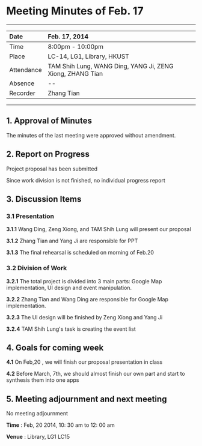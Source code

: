 # Meeting Minutes of Feb. 17 #

---

| Date | Feb. 17, 2014 |
|:-----|:--------------|
| Time | 8:00pm - 10:00pm |
| Place | LC-14, LG1, Library, HKUST |
| Attendance | TAM Shih Lung, WANG Ding, YANG Ji, ZENG Xiong, ZHANG Tian |
| Absence | --            |
| Recorder | Zhang Tian    |


---


## 1. Approval of Minutes ##

The minutes of the last meeting were approved without amendment.

## 2. Report on Progress ##

Project proposal has been submitted

Since work division is not finished, no individual progress report

## 3. Discussion Items ##

### **3.1 Presentation** ###

**3.1.1** Wang Ding, Zeng Xiong, and TAM Shih Lung will present our proposal

**3.1.2** Zhang Tian and Yang Ji are  responsible for PPT

**3.1.3** The final rehearsal is scheduled on morning of Feb.20

### **3.2 Division of Work** ###

**3.2.1** The total project is divided into 3 main parts: Google Map implementation, UI design and event manipulation.

**3.2.2** Zhang Tian and Wang Ding are responsible for Google Map implementation.

**3.2.3** The UI design will be finished by Zeng Xiong and Yang Ji

**3.2.4** TAM Shih Lung's task is creating the event list

## 4. Goals for coming week ##

**4.1** On Feb,20 , we will finish our proposal presentation in class

**4.2** Before March, 7th, we should almost finish our own part and start to synthesis them into one apps

## 5. Meeting adjournment and next meeting ##

No meeting adjournment

**Time** : Feb, 20 2014, 10: 30 am to 12: 00 am

**Venue** : Library, LG1 LC15